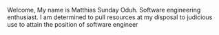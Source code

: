 Welcome, My name is Matthias Sunday Oduh.
Software engineering enthusiast.
I am determined to pull resources at my 
disposal to judicious use to attain the position of software engineer
